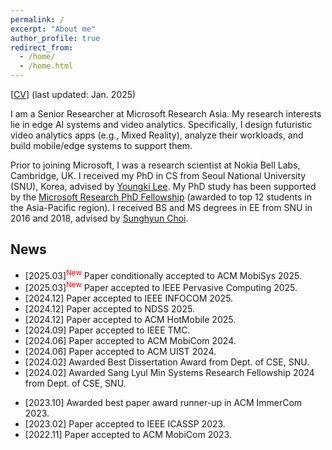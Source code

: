```yaml
---
permalink: /
excerpt: "About me"
author_profile: true
redirect_from: 
  - /home/
  - /home.html
---
```


[[CV](https://juheonyi.github.io/files/JuheonYi_CV.pdf)] (last updated: Jan. 2025)

I am a Senior Researcher at Microsoft Research Asia. My research interests lie in edge AI systems and video analytics. Specifically, I design futuristic video analytics apps (e.g., Mixed Reality), analyze their workloads, and build mobile/edge systems to support them. 
<!-- Ongoing projects include:

* ...
* ...
* ...
-->

Prior to joining Microsoft, I was a research scientist at Nokia Bell Labs, Cambridge, UK. I received my PhD in CS from Seoul National University (SNU), Korea, advised by [Youngki Lee](http://youngkilee.blogspot.com/). My PhD study has been supported by the [Microsoft Research PhD Fellowship](https://www.microsoft.com/en-us/research/academic-program/fellowships-microsoft-research-asia/#!fellows) (awarded to top 12 students in the Asia-Pacific region).
I received BS and MS degrees in EE from SNU in 2016 and 2018, advised by [Sunghyun Choi](https://sites.google.com/view/sunghyun-chois-home). 

## News

* [2025.03]<sup><span style="color:red">New</span></sup> Paper conditionally accepted to ACM MobiSys 2025.
* [2025.03]<sup><span style="color:red">New</span></sup> Paper accepted to IEEE Pervasive Computing 2025.
* [2024.12] Paper accepted to IEEE INFOCOM 2025.
* [2024.12] Paper accepted to NDSS 2025.
* [2024.12] Paper accepted to ACM HotMobile 2025.
* [2024.09] Paper accepted to IEEE TMC.
* [2024.06] Paper accepted to ACM MobiCom 2024.
* [2024.06] Paper accepted to ACM UIST 2024.
* [2024.02] Awarded Best Dissertation Award from Dept. of CSE, SNU.
* [2024.02] Awarded Sang Lyul Min Systems Research Fellowship 2024 from Dept. of CSE, SNU.
<!-- * [2023.12] Joined Nokia Bell Labs, Cambridge, UK as research scientist. -->
* [2023.10] Awarded best paper award runner-up in ACM ImmerCom 2023.
* [2023.02] Paper accepted to IEEE ICASSP 2023.
* [2022.11] Paper accepted to ACM MobiCom 2023.
<!-- * [2022.06] Awarded Best Graduate Student Award 2022 from BK21 SNU. -->
<!-- * [2022.05] Paper accepted to IEEE TMC. --> 
<!-- * [2022.02] Awarded Star Researcher Award 2021 from Dept. of CSE, SNU. -->
<!-- * [2021.12] Paper accepted to IEEE INFOCOM 2022. -->
<!-- * [2021.08] Awarded [AI Star Fellowship 2021](https://aiis.snu.ac.kr/bbs/board.php?bo_table=sub4_3&sca=2021) from the AI Institute of SNU. -->
<!-- * [2021.06] Awarded best paper award in [ACM Students in MobiSys Workshop 2021](http://www.people.vcu.edu/~barahoueipash/SMS/SMS.html). -->
<!-- * [2021.05] Awarded Global PhD Fellowship 2021 from National Research Foundation of Korea. -->
<!-- * [2020.11] Awarded [Microsoft Research Ph.D. Fellowship 2020](https://www.microsoft.com/en-us/research/academic-program/fellowships-microsoft-research-asia/#!fellows). -->
<!-- * [2020.06] Two papers accepted to ACM MobiCom 2020 winter round. --> 
<!-- * [2019.10] Paper accepted to ACM MobiCom 2020 summer round. -->

<!--* [2022.06] Serving as ACM SenSys 2022 Shadow PC.-->
<!--* [2021.10] Serving as EuroSys 2022 Shadow PC.-->
<!-- . -->
